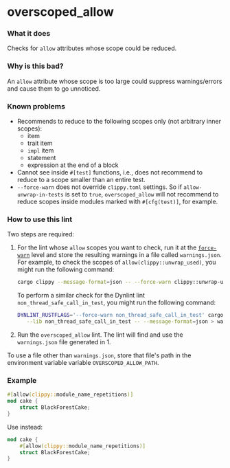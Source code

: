 # overscoped_allow

### What it does
Checks for `allow` attributes whose scope could be reduced.

### Why is this bad?
An `allow` attribute whose scope is too large could suppress warnings/errors and cause them
to go unnoticed.

### Known problems
- Recommends to reduce to the following scopes only (not arbitrary inner scopes):
  - item
  - trait item
  - `impl` item
  - statement
  - expression at the end of a block
- Cannot see inside `#[test]` functions, i.e., does not recommend to reduce to a scope
  smaller than an entire test.
- `--force-warn` does not override `clippy.toml` settings. So if `allow-unwrap-in-tests` is
  set to `true`, `overscoped_allow` will not recommend to reduce scopes inside modules
  marked with `#[cfg(test)]`, for example.

### How to use this lint
Two steps are required:
1. For the lint whose `allow` scopes you want to check, run it at the [`force-warn`] level
   and store the resulting warnings in a file called `warnings.json`. For example, to check
   the scopes of `allow(clippy::unwrap_used)`, you might run the following command:

   ```sh
   cargo clippy --message-format=json -- --force-warn clippy::unwrap-used > warnings.json
   ```

   To perform a similar check for the Dynlint lint `non_thread_safe_call_in_test`, you might
   run the following command:

   ```sh
   DYNLINT_RUSTFLAGS='--force-warn non_thread_safe_call_in_test' cargo dynlint \
      --lib non_thread_safe_call_in_test -- --message-format=json > warnings.json
   ```

2. Run the `overscoped_allow` lint. The lint will find and use the `warnings.json` file
   generated in 1.

To use a file other than `warnings.json`, store that file's path in the environment variable
variable `OVERSCOPED_ALLOW_PATH`.

### Example
```rust
#[allow(clippy::module_name_repetitions)]
mod cake {
    struct BlackForestCake;
}
```
Use instead:
```rust
mod cake {
    #[allow(clippy::module_name_repetitions)]
    struct BlackForestCake;
}
```

[`force-warn`]: https://doc.rust-lang.org/rustc/lints/levels.html#force-warn
